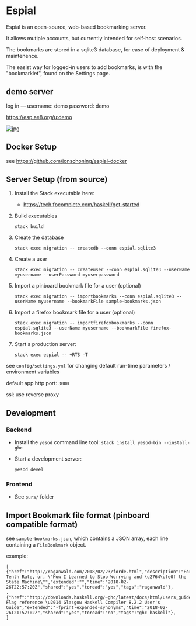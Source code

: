 # Espial

Espial is an open-source, web-based bookmarking server.

It allows mutiple accounts, but currently intended for self-host scenarios.

The bookmarks are stored in a sqlite3 database, for ease of deployment & maintenence.

The easist way for logged-in users to add bookmarks, is with the "bookmarklet", found on the Settings page.

## demo server

log in — username: demo  password: demo

https://esp.ae8.org/u:demo

![jpg](https://i.imgur.com/jdnV93c.png)

## Docker Setup

see https://github.com/jonschoning/espial-docker

## Server Setup (from source)

1. Install the Stack executable here:
    - https://tech.fpcomplete.com/haskell/get-started

2. Build executables
 
    ```
    stack build
    ```

3. Create the database

    ```
    stack exec migration -- createdb --conn espial.sqlite3
    ```

4. Create a user

    ```
    stack exec migration -- createuser --conn espial.sqlite3 --userName myusername --userPassword myuserpassword
    ```

5. Import a pinboard bookmark file for a user (optional)

    ```
    stack exec migration -- importbookmarks --conn espial.sqlite3 --userName myusername --bookmarkFile sample-bookmarks.json
    ```

6. Import a firefox bookmark file for a user (optional)

    ```
    stack exec migration -- importfirefoxbookmarks --conn espial.sqlite3 --userName myusername --bookmarkFile firefox-bookmarks.json
    ```

7. Start a production server:

    ```
    stack exec espial -- +RTS -T
    ```

see `config/settings.yml` for changing default run-time parameters / environment variables

default app http port: `3000`

ssl: use reverse proxy

## Development 

### Backend

- Install the `yesod` command line tool: `stack install yesod-bin --install-ghc`


- Start a development server:

    ```
    yesod devel
    ```

### Frontend

- See `purs/` folder

## Import Bookmark file format (pinboard compatible format)

see `sample-bookmarks.json`, which contains a JSON array, each line containing a `FileBookmark` object. 

example:

```
[ {"href":"http://raganwald.com/2018/02/23/forde.html","description":"Forde's Tenth Rule, or, \"How I Learned to Stop Worrying and \u2764\ufe0f the State Machine\"","extended":"","time":"2018-02-26T22:57:20Z","shared":"yes","toread":"yes","tags":"raganwald"},
, {"href":"http://downloads.haskell.org/~ghc/latest/docs/html/users_guide/flags.html","description":"7.6. Flag reference \u2014 Glasgow Haskell Compiler 8.2.2 User's Guide","extended":"-fprint-expanded-synonyms","time":"2018-02-26T21:52:02Z","shared":"yes","toread":"no","tags":"ghc haskell"},
]
```
